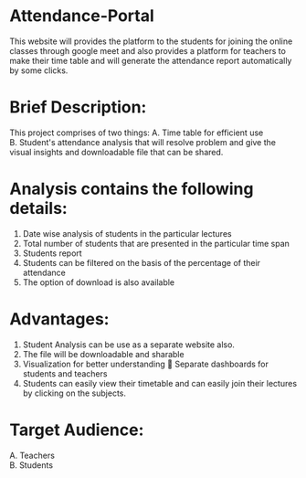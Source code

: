 # Attendance-Portal

This website will provides the platform to the students for joining the online classes through google meet and also provides a platform for teachers to make their time table and will generate the attendance report automatically by some clicks.


# Brief Description: 

This project comprises of two things:
A. Time table for efficient use  
B. Student's attendance analysis that will resolve problem and give the visual insights and downloadable file that can be shared. 


# Analysis contains the following details: 

1. Date wise analysis of students in the particular lectures  
2. Total number of students that are presented in the particular time span 
3. Students report  
4. Students can be filtered on the basis of the percentage of their attendance  
5. The option of download is also available 


# Advantages: 

1. Student Analysis can be use as a separate website also. 
2. The file will be downloadable and sharable 
3.  Visualization for better understanding  Separate dashboards for students and teachers 
4. Students can easily view their timetable and can easily join their lectures by clicking on the subjects. 


# Target Audience:  

A. Teachers  
B. Students 
